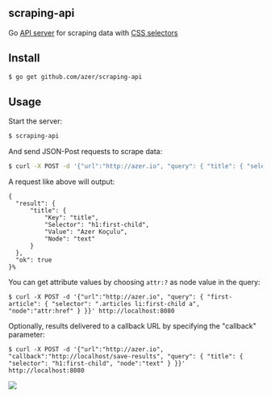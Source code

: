 ## scraping-api

Go [API server](http://github.com/azer/atlas) for scraping data with [CSS selectors](https://github.com/PuerkitoBio/goquery)

## Install

```bash
$ go get github.com/azer/scraping-api
```

## Usage

Start the server:

```bash
$ scraping-api
```

And send JSON-Post requests to scrape data:

```bash
$ curl -X POST -d '{"url":"http://azer.io", "query": { "title": { "selector": "h1:first-child", "node":"text" } }}' http://localhost:8080
```

A request like above will output:

```
{
  "result": {
      "title": {
          "Key": "title",
          "Selector": "h1:first-child",
          "Value": "Azer Koçulu",
          "Node": "text"
      }
  },
  "ok": true
}%
```

You can get attribute values by choosing `attr:?` as node value in the query:

```
$ curl -X POST -d '{"url":"http://azer.io", "query": { "first-article": { "selector": ".articles li:first-child a", "node":"attr:href" } }}' http://localhost:8080
```

Optionally, results delivered to a callback URL by specifying the "callback" parameter:

```
$ curl -X POST -d '{"url":"http://azer.io", "callback":"http://localhost/save-results", "query": { "title": { "selector": "h1:first-child", "node":"text" } }}' http://localhost:8080
```

![](http://distilleryimage5.ak.instagram.com/51eb9256ba2611e3a63112f56a54141d_6.jpg)
